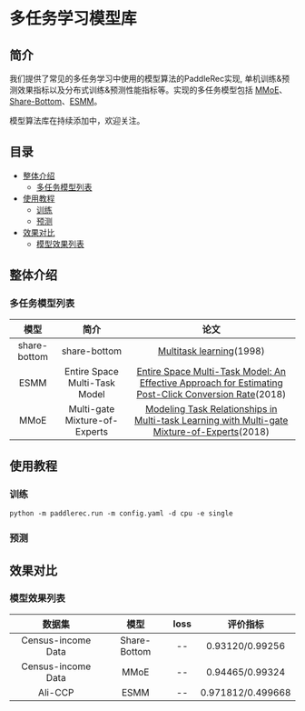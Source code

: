 # 多任务学习模型库

## 简介
我们提供了常见的多任务学习中使用的模型算法的PaddleRec实现, 单机训练&预测效果指标以及分布式训练&预测性能指标等。实现的多任务模型包括 [MMoE](http://gitlab.baidu.com/tangwei12/paddlerec/tree/develop/models/multitask/mmoe)、[Share-Bottom](http://gitlab.baidu.com/tangwei12/paddlerec/tree/develop/models/multitask/share-bottom)、[ESMM](http://gitlab.baidu.com/tangwei12/paddlerec/tree/develop/models/multitask/esmm)。

模型算法库在持续添加中，欢迎关注。

## 目录
* [整体介绍](#整体介绍)
    * [多任务模型列表](#多任务模型列表)
* [使用教程](#使用教程)
    * [训练](#训练)
    * [预测](#预测)
* [效果对比](#效果对比)
    * [模型效果列表](#模型效果列表)

## 整体介绍
### 多任务模型列表

|       模型        |       简介        |       论文        |
| :------------------: | :--------------------: | :---------: |
| share-bottom | share-bottom | [Multitask learning](http://reports-archive.adm.cs.cmu.edu/anon/1997/CMU-CS-97-203.pdf)(1998) |
| ESMM | Entire Space Multi-Task Model | [Entire Space Multi-Task Model: An Effective Approach for Estimating Post-Click Conversion Rate](https://arxiv.org/abs/1804.07931)(2018) |
| MMoE | Multi-gate Mixture-of-Experts | [Modeling Task Relationships in Multi-task Learning with Multi-gate Mixture-of-Experts](https://dl.acm.org/doi/abs/10.1145/3219819.3220007)(2018) |

## 使用教程
### 训练
```shell
python -m paddlerec.run -m config.yaml -d cpu -e single 
```
### 预测

## 效果对比
### 模型效果列表

|       数据集        |       模型       |       loss        |       评价指标       | 
| :------------------: | :--------------------: | :---------: |:---------: |
|       Census-income Data     |       Share-Bottom       |       --        |     0.93120/0.99256         |
|       Census-income Data        |       MMoE       |       --        |       0.94465/0.99324         |
|          Ali-CCP     |    ESMM       |       --        |      0.971812/0.499668          |

